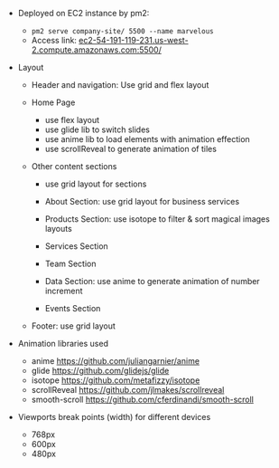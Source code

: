 - Deployed on EC2 instance by pm2:

  - `pm2 serve company-site/ 5500 --name marvelous`
  - Access link: [ec2-54-191-119-231.us-west-2.compute.amazonaws.com:5500/](ec2-54-191-119-231.us-west-2.compute.amazonaws.com:5500/)


- Layout

  - Header and navigation: Use grid and flex layout

  - Home Page

    - use flex layout
    - use glide lib to switch slides
    - use anime lib to load elements with animation effection
    - use scrollReveal to generate animation of tiles

  - Other content sections

    - use grid layout for sections

    - About Section: use grid layout for business services
    - Products Section: use isotope to filter & sort magical images layouts
    - Services Section
    - Team Section
    - Data Section: use anime to generate animation of number increment
    - Events Section

  - Footer: use grid layout

* Animation libraries used

  - anime https://github.com/juliangarnier/anime
  - glide https://github.com/glidejs/glide
  - isotope https://github.com/metafizzy/isotope
  - scrollReveal https://github.com/jlmakes/scrollreveal
  - smooth-scroll https://github.com/cferdinandi/smooth-scroll

* Viewports break points (width) for different devices

  - 768px
  - 600px
  - 480px
